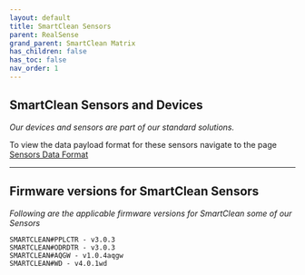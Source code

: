 ```yaml
---
layout: default
title: SmartClean Sensors
parent: RealSense
grand_parent: SmartClean Matrix
has_children: false
has_toc: false
nav_order: 1
---
```



## SmartClean Sensors and Devices
*Our devices and sensors are part of our standard solutions.*

To view the data payload format for these sensors
navigate to the page [Sensors Data Format](/sensorPayloads.html)

---

## Firmware versions for SmartClean Sensors
*Following are the applicable firmware versions for SmartClean some of our Sensors*
```
SMARTCLEAN#PPLCTR - v3.0.3
SMARTCLEAN#ODRDTR - v3.0.3
SMARTCLEAN#AQGW - v1.0.4aqgw
SMARTCLEAN#WD - v4.0.1wd
```